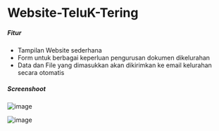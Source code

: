 # Website-TeluK-Tering

##### Fitur
- Tampilan Website sederhana
- Form untuk berbagai keperluan pengurusan dokumen dikelurahan
- Data dan File yang dimasukkan akan dikirimkan ke email kelurahan secara otomatis

##### Screenshoot

![image](https://user-images.githubusercontent.com/49858542/160261669-7ba5dfe0-dac1-4a5d-ae6c-174ac83b30d5.png)

![image](https://user-images.githubusercontent.com/49858542/160261713-8713d16e-3489-4277-ae96-1f81fe404912.png)

